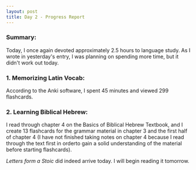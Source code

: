 ```yaml
---
layout: post
title: Day 2 - Progress Report
---
```


### Summary:

Today, I once again devoted approximately 2.5 hours to language study. As I wrote in yesterday's entry, I was planning on spending more time, but it didn't work out today. 

### 1. Memorizing Latin Vocab:
According to the Anki software, I spent 45 minutes and viewed 299 flashcards.
### 2. Learning Biblical Hebrew:
I read through chapter 4 on the Basics of Biblical Hebrew Textbook, and I create 13 flashcards for the grammar material in chapter 3 and the first half of chapter 4 (I have not finished taking notes on chapter 4 because I read through the text first in orderto gain a solid understanding of the material before starting flashcards).

*Letters form a Stoic* did indeed arrive today. I will begin reading it tomorrow.
